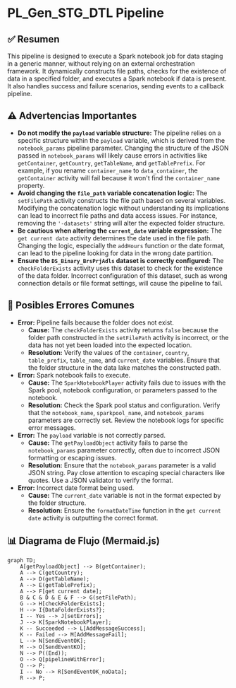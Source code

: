 
# PL_Gen_STG_DTL Pipeline

## ✅ Resumen

This pipeline is designed to execute a Spark notebook job for data staging in a generic manner, without relying on an external orchestration framework. It dynamically constructs file paths, checks for the existence of data in a specified folder, and executes a Spark notebook if data is present. It also handles success and failure scenarios, sending events to a callback pipeline.

## ⚠️ Advertencias Importantes

*   **Do not modify the `payload` variable structure:** The pipeline relies on a specific structure within the `payload` variable, which is derived from the `notebook_params` pipeline parameter. Changing the structure of the JSON passed in `notebook_params` will likely cause errors in activities like `getContainer`, `getCountry`, `getTableName`, and `getTablePrefix`. For example, if you rename `container_name` to `data_container`, the `getContainer` activity will fail because it won't find the `container_name` property.
*   **Avoid changing the `file_path` variable concatenation logic:** The `setFilePath` activity constructs the file path based on several variables. Modifying the concatenation logic without understanding its implications can lead to incorrect file paths and data access issues. For instance, removing the `'-datasets'` string will alter the expected folder structure.
*   **Be cautious when altering the `current_date` variable expression:** The `get current date` activity determines the date used in the file path. Changing the logic, especially the `addHours` function or the date format, can lead to the pipeline looking for data in the wrong date partition.
*   **Ensure the `DS_Binary_BrsPrjAdls` dataset is correctly configured:** The `checkFolderExists` activity uses this dataset to check for the existence of the data folder. Incorrect configuration of this dataset, such as wrong connection details or file format settings, will cause the pipeline to fail.

## 🐞 Posibles Errores Comunes

*   **Error:** Pipeline fails because the folder does not exist.
    *   **Cause:** The `checkFolderExists` activity returns `false` because the folder path constructed in the `setFilePath` activity is incorrect, or the data has not yet been loaded into the expected location.
    *   **Resolution:** Verify the values of the `container`, `country`, `table_prefix`, `table_name`, and `current_date` variables. Ensure that the folder structure in the data lake matches the constructed path.
*   **Error:** Spark notebook fails to execute.
    *   **Cause:** The `SparkNotebookPlayer` activity fails due to issues with the Spark pool, notebook configuration, or parameters passed to the notebook.
    *   **Resolution:** Check the Spark pool status and configuration. Verify that the `notebook_name`, `sparkpool_name`, and `notebook_params` parameters are correctly set. Review the notebook logs for specific error messages.
*   **Error:** The `payload` variable is not correctly parsed.
    *   **Cause:** The `getPayloadObject` activity fails to parse the `notebook_params` parameter correctly, often due to incorrect JSON formatting or escaping issues.
    *   **Resolution:** Ensure that the `notebook_params` parameter is a valid JSON string. Pay close attention to escaping special characters like quotes. Use a JSON validator to verify the format.
*   **Error:** Incorrect date format being used.
    *   **Cause:** The `current_date` variable is not in the format expected by the folder structure.
    *   **Resolution:** Ensure the `formatDateTime` function in the `get current date` activity is outputting the correct format.

## 📊 Diagrama de Flujo (Mermaid.js)

```mermaid
graph TD;
    A[getPayloadObject] --> B(getContainer);
    A --> C(getCountry);
    A --> D(getTableName);
    A --> E(getTablePrefix);
    A --> F[get current date];
    B & C & D & E & F --> G(setFilePath);
    G --> H[checkFolderExists];
    H --> I{DataFolderExists?};
    I -- Yes --> J[setErrors];
    J --> K[SparkNotebookPlayer];
    K -- Succeeded --> L[AddMessageSuccess];
    K -- Failed --> M[AddMessageFail];
    L --> N[SendEventOK];
    M --> O[SendEventKO];
    N --> P((End));
    O --> Q[pipelineWithError];
    Q --> P;
    I -- No --> R[SendEventOK_noData];
    R --> P;
```
